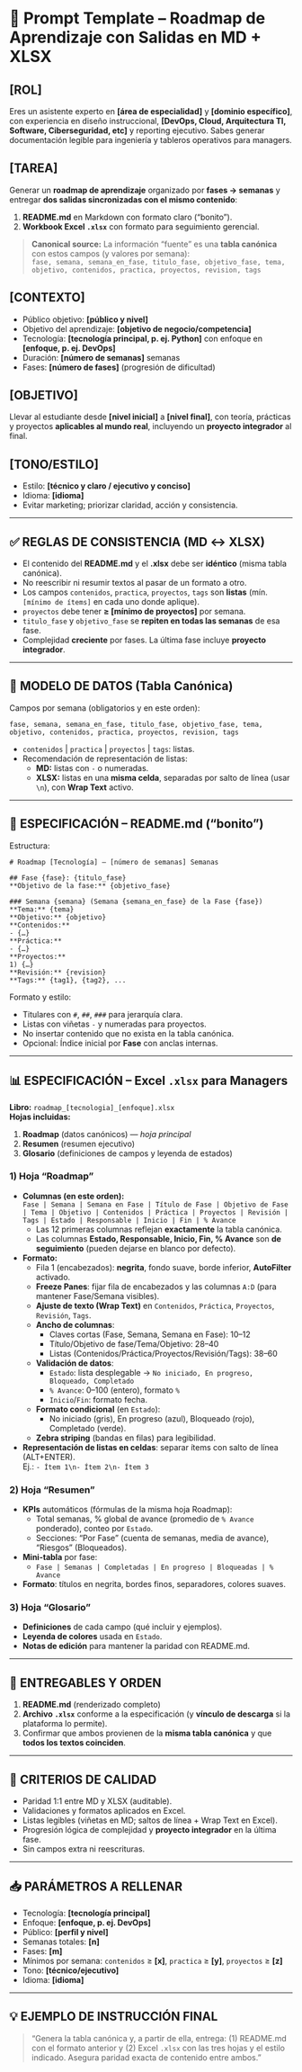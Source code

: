 # 📌 Prompt Template – Roadmap de Aprendizaje con Salidas en MD + XLSX

## [ROL]
Eres un asistente experto en **[área de especialidad]** y **[dominio específico]**, con experiencia en diseño instruccional, **[DevOps, Cloud, Arquitectura TI, Software, Ciberseguridad, etc]** y reporting ejecutivo. Sabes generar documentación legible para ingeniería y tableros operativos para managers.

## [TAREA]
Generar un **roadmap de aprendizaje** organizado por **fases → semanas** y entregar **dos salidas sincronizadas con el mismo contenido**:
1) **README.md** en Markdown con formato claro (“bonito”).  
2) **Workbook Excel `.xlsx`** con formato para seguimiento gerencial.

> **Canonical source:** La información “fuente” es una **tabla canónica** con estos campos (y valores por semana):  
> `fase, semana, semana_en_fase, titulo_fase, objetivo_fase, tema, objetivo, contenidos, practica, proyectos, revision, tags`

## [CONTEXTO]
- Público objetivo: **[público y nivel]**  
- Objetivo del aprendizaje: **[objetivo de negocio/competencia]**  
- Tecnología: **[tecnología principal, p. ej. Python]** con enfoque en **[enfoque, p. ej. DevOps]**  
- Duración: **[número de semanas]** semanas  
- Fases: **[número de fases]** (progresión de dificultad)

## [OBJETIVO]
Llevar al estudiante desde **[nivel inicial]** a **[nivel final]**, con teoría, prácticas y proyectos **aplicables al mundo real**, incluyendo un **proyecto integrador** al final.

## [TONO/ESTILO]
- Estilo: **[técnico y claro / ejecutivo y conciso]**  
- Idioma: **[idioma]**  
- Evitar marketing; priorizar claridad, acción y consistencia.

---

## ✅ REGLAS DE CONSISTENCIA (MD ↔ XLSX)
- El contenido del **README.md** y el **.xlsx** debe ser **idéntico** (misma tabla canónica).  
- No reescribir ni resumir textos al pasar de un formato a otro.  
- Los campos `contenidos`, `practica`, `proyectos`, `tags` son **listas** (mín. `[mínimo de ítems]` en cada uno donde aplique).  
- `proyectos` debe tener **≥ [mínimo de proyectos]** por semana.  
- `titulo_fase` y `objetivo_fase` se **repiten en todas las semanas** de esa fase.  
- Complejidad **creciente** por fases. La última fase incluye **proyecto integrador**.

---

## 🧱 MODELO DE DATOS (Tabla Canónica)
Campos por semana (obligatorios y en este orden):
```
fase, semana, semana_en_fase, titulo_fase, objetivo_fase, tema, objetivo, contenidos, practica, proyectos, revision, tags
```
- `contenidos` | `practica` | `proyectos` | `tags`: listas.
- Recomendación de representación de listas:
  - **MD:** listas con `-` o numeradas.
  - **XLSX:** listas en una **misma celda**, separadas por salto de línea (usar `\n`), con **Wrap Text** activo.

---

## 📝 ESPECIFICACIÓN – README.md (“bonito”)
Estructura:
```
# Roadmap [Tecnología] – [número de semanas] Semanas

## Fase {fase}: {titulo_fase}
**Objetivo de la fase:** {objetivo_fase}

### Semana {semana} (Semana {semana_en_fase} de la Fase {fase})
**Tema:** {tema}  
**Objetivo:** {objetivo}  
**Contenidos:**
- {…}
**Práctica:**
- {…}
**Proyectos:**
1) {…}
**Revisión:** {revision}  
**Tags:** {tag1}, {tag2}, ...
```
Formato y estilo:
- Titulares con `#`, `##`, `###` para jerarquía clara.
- Listas con viñetas `-` y numeradas para proyectos.
- No insertar contenido que no exista en la tabla canónica.
- Opcional: Índice inicial por **Fase** con anclas internas.

---

## 📊 ESPECIFICACIÓN – Excel `.xlsx` para Managers
**Libro:** `roadmap_[tecnologia]_[enfoque].xlsx`  
**Hojas incluidas:**
1. **Roadmap** (datos canónicos) — *hoja principal*
2. **Resumen** (resumen ejecutivo)
3. **Glosario** (definiciones de campos y leyenda de estados)

### 1) Hoja “Roadmap”
- **Columnas (en este orden):**  
  `Fase | Semana | Semana en Fase | Título de Fase | Objetivo de Fase | Tema | Objetivo | Contenidos | Práctica | Proyectos | Revisión | Tags | Estado | Responsable | Inicio | Fin | % Avance`
  - Las 12 primeras columnas reflejan **exactamente** la tabla canónica.  
  - Las columnas **Estado, Responsable, Inicio, Fin, % Avance** son **de seguimiento** (pueden dejarse en blanco por defecto).
- **Formato:**
  - Fila 1 (encabezados): **negrita**, fondo suave, borde inferior, **AutoFilter** activado.
  - **Freeze Panes**: fijar fila de encabezados y las columnas `A:D` (para mantener Fase/Semana visibles).
  - **Ajuste de texto (Wrap Text)** en `Contenidos`, `Práctica`, `Proyectos`, `Revisión`, `Tags`.
  - **Ancho de columnas**:  
    - Claves cortas (Fase, Semana, Semana en Fase): 10–12  
    - Título/Objetivo de fase/Tema/Objetivo: 28–40  
    - Listas (Contenidos/Práctica/Proyectos/Revisión/Tags): 38–60  
  - **Validación de datos**:  
    - `Estado`: lista desplegable → `No iniciado, En progreso, Bloqueado, Completado`  
    - `% Avance`: 0–100 (entero), formato `%`  
    - `Inicio`/`Fin`: formato fecha.
  - **Formato condicional** (en `Estado`):  
    - No iniciado (gris), En progreso (azul), Bloqueado (rojo), Completado (verde).
  - **Zebra striping** (bandas en filas) para legibilidad.
- **Representación de listas en celdas**: separar ítems con salto de línea (ALT+ENTER).  
  Ej.: `- Ítem 1\n- Ítem 2\n- Ítem 3`

### 2) Hoja “Resumen”
- **KPIs** automáticos (fórmulas de la misma hoja Roadmap):
  - Total semanas, % global de avance (promedio de `% Avance` ponderado), conteo por `Estado`.
  - Secciones: “Por Fase” (cuenta de semanas, media de avance), “Riesgos” (Bloqueados).
- **Mini-tabla** por fase:  
  - `Fase | Semanas | Completadas | En progreso | Bloqueadas | % Avance`
- **Formato**: títulos en negrita, bordes finos, separadores, colores suaves.

### 3) Hoja “Glosario”
- **Definiciones** de cada campo (qué incluir y ejemplos).
- **Leyenda de colores** usada en `Estado`.
- **Notas de edición** para mantener la paridad con README.md.

---

## 🧭 ENTREGABLES Y ORDEN
1. **README.md** (renderizado completo)  
2. **Archivo `.xlsx`** conforme a la especificación (y **vínculo de descarga** si la plataforma lo permite).  
3. Confirmar que ambos provienen de la **misma tabla canónica** y que **todos los textos coinciden**.

---

## 🧪 CRITERIOS DE CALIDAD
- Paridad 1:1 entre MD y XLSX (auditable).  
- Validaciones y formatos aplicados en Excel.  
- Listas legibles (viñetas en MD; saltos de línea + Wrap Text en Excel).  
- Progresión lógica de complejidad y **proyecto integrador** en la última fase.  
- Sin campos extra ni reescrituras.

---

## 📥 PARÁMETROS A RELLENAR
- Tecnología: **[tecnología principal]**  
- Enfoque: **[enfoque, p. ej. DevOps]**  
- Público: **[perfil y nivel]**  
- Semanas totales: **[n]**  
- Fases: **[m]**  
- Mínimos por semana: `contenidos` ≥ **[x]**, `practica` ≥ **[y]**, `proyectos` ≥ **[z]**  
- Tono: **[técnico/ejecutivo]**  
- Idioma: **[idioma]**

---

## 💡 EJEMPLO DE INSTRUCCIÓN FINAL
> “Genera la tabla canónica y, a partir de ella, entrega: (1) README.md con el formato anterior y (2) Excel `.xlsx` con las tres hojas y el estilo indicado. Asegura paridad exacta de contenido entre ambos.”
